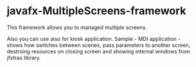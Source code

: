 javafx-MultipleScreens-framework
====================
This framework allows you to managed multiple screens. 
  
Also you can use also for kiosk application. Sample - MDI application - shows how switches between scenes, pass parameters to another screen, destroing resources on closing screen and showing internal windows from jfxtras library.  
